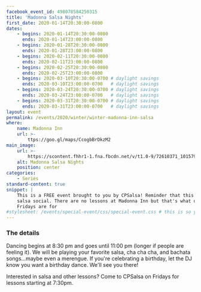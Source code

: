 ```yaml
---
facebook_event_id: 498078584250315
title: 'Madonna Salsa Nights'
first_date: 2020-01-14T20:30:00-0800
dates:
    - begins: 2020-01-14T20:30:00-0800
      ends: 2020-01-14T23:00:00-0800
    - begins: 2020-01-28T20:30:00-0800
      ends: 2020-01-28T23:00:00-0800
    - begins: 2020-02-11T20:30:00-0800
      ends: 2020-02-11T23:00:00-0800
    - begins: 2020-02-25T20:30:00-0800
      ends: 2020-02-25T23:00:00-0800
    - begins: 2020-03-10T20:30:00-0700 # daylight savings
      ends: 2020-03-10T23:00:00-0700   # daylight savings
    - begins: 2020-03-24T20:30:00-0700 # daylight savings
      ends: 2020-03-24T23:00:00-0700   # daylight savings
    - begins: 2020-03-31T20:30:00-0700 # daylight savings
      ends: 2020-03-31T23:00:00-0700   # daylight savings
layout: event
permalink: /events/2020/winter/winter-madonna-inn-salsa
where:
    name: Madonna Inn
    url: >-
        ttps://goo.gl/maps/CcogbBrDkzM2
main_image:
    url: >-
        https://scontent.fhhr1-1.fna.fbcdn.net/v/t1.0-9/72610371_10157978471318000_7363622292556873728_o.jpg?_nc_cat=107&_nc_ohc=KMTYuYiitUYAX9xY4jH&_nc_ht=scontent.fhhr1-1.fna&oh=ddacdd861e2163d395d89b0b045d1a9d&oe=5E93D89D
    alt: Madonna Salsa Nights
    position: center
categories:
    - Series
standard-content: true
snippet: |
    This is a FREE event brought to you by CPSalsa! Reminder that this is a
    salsa social. There are no lessons at Madonna Inn but that's what our Fuego
    Fridays are for
#stylesheet: /events/special-event/css/special-event.css # this is so you can create your own special stylesheet for the event page
---
```


### The details
Dancing begins at 8:30 pm and goes until 11:00 pm (longer if people are
feeling it). We will be playing your favorite salsa, cha cha cha, and
bachata songs...maybe even a merengue. If you're celebrating a birthday,
let the DJ know you want a birthday dance. We'll see you there!

Interested in salsa and other lessons? Come to CPSalsa on Fridays for lessons
starting at 7:30pm.
